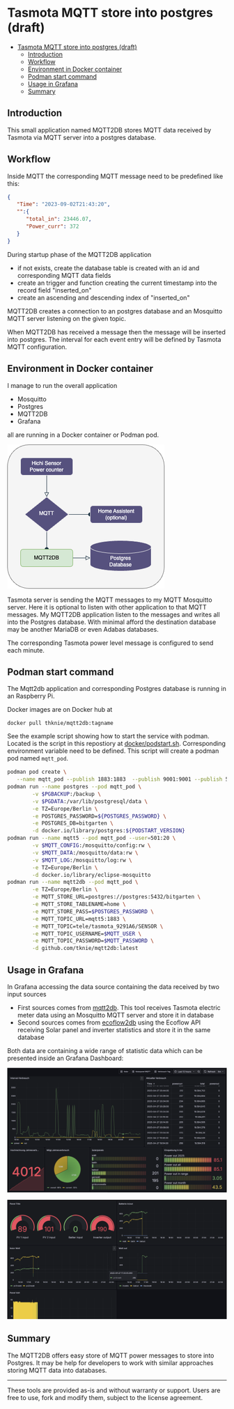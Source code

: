 # Tasmota MQTT store into postgres (draft)

- [Tasmota MQTT store into postgres (draft)](#tasmota-mqtt-store-into-postgres-draft)
  - [Introduction](#introduction)
  - [Workflow](#workflow)
  - [Environment in Docker container](#environment-in-docker-container)
  - [Podman start command](#podman-start-command)
  - [Usage in Grafana](#usage-in-grafana)
  - [Summary](#summary)

## Introduction

This small application named MQTT2DB stores MQTT data received by Tasmota via MQTT server into a postgres database.

## Workflow

Inside MQTT the corresponding MQTT message need to be predefined like this:

```json
{
   "Time": "2023-09-02T21:43:20",
   "":{
      "total_in": 23446.07,
      "Power_curr": 372
   }
}
```

During startup phase of the MQTT2DB application

- if not exists, create the database table is created with an id and corresponding MQTT data fields
- create an trigger and function creating the current timestamp into the record field "inserted_on"
- create an ascending and descending index of "inserted_on"

MQTT2DB creates a connection to an postgres database and an Mosquitto MQTT server listening on the given topic.

When MQTT2DB has received a message then the message will be inserted into postgres.
The interval for each event entry will be defined by Tasmota MQTT configuration.

## Environment in Docker container

I manage to run the overall application

- Mosquitto
- Postgres
- MQTT2DB
- Grafana

all are running in a Docker container or Podman pod.

![MQTT2DB Diagramm](files/DiagrammMQTT2DB.png)

Tasmota server is sending the MQTT messages to my MQTT Mosquitto server. Here it is optional to listen with other application to that MQTT messages. My MQTT2DB application listen to the messages and writes all into the Postgres database.
With minimal afford the destination database may be another MariaDB or even Adabas databases.

The corresponding Tasmota power level message is configured to send each minute.

## Podman start command

The Mqtt2db application and corresponding Postgres database is running in an Raspberry Pi.

Docker images are on Docker hub at

```docker
docker pull thknie/mqtt2db:tagname
```

See the example script showing how to start the service with podman. Located is the script in this repostiory at [docker/podstart.sh](docker/podstart.sh).
Corresponding environment variable need to be defined. This script will create a podman pod named `mqtt_pod`.

```sh
podman pod create \
   --name mqtt_pod --publish 1883:1883  --publish 9001:9001 --publish 5432:5432
podman run --name postgres --pod mqtt_pod \
        -v $PGBACKUP:/backup \
        -v $PGDATA:/var/lib/postgresql/data \
        -e TZ=Europe/Berlin \
        -e POSTGRES_PASSWORD=${POSTGRES_PASSWORD} \
        -e POSTGRES_DB=bitgarten \
        -d docker.io/library/postgres:${PODSTART_VERSION}
podman run --name mqtt5 --pod mqtt_pod --user=501:20 \
        -v $MQTT_CONFIG:/mosquitto/config:rw \
        -v $MQTT_DATA:/mosquitto/data:rw \
        -v $MQTT_LOG:/mosquitto/log:rw \
        -e TZ=Europe/Berlin \
        -d docker.io/library/eclipse-mosquitto
podman run --name mqtt2db --pod mqtt_pod \
        -e TZ=Europe/Berlin \
        -e MQTT_STORE_URL=postgres://postgres:5432/bitgarten \
        -e MQTT_STORE_TABLENAME=home \
        -e MQTT_STORE_PASS=$POSTGRES_PASSWORD \
        -e MQTT_TOPIC_URL=mqtt5:1883 \
        -e MQTT_TOPIC=tele/tasmota_9291A6/SENSOR \
        -e MQTT_TOPIC_USERNAME=$MQTT_USER \
        -e MQTT_TOPIC_PASSWORD=$MQTT_PASSWORD \
        -d github.com/tknie/mqtt2db:latest
```

## Usage in Grafana

In Grafana accessing the data source containing the data received by two input sources

- First sources comes from [mqtt2db](https://github.com/tknie/mqtt2db). This tool receives Tasmota electric meter data using an Mosquitto MQTT server and store it in database
- Second sources comes from [ecoflow2db](https://github.com/tknie/ecoflow2db) using the Ecoflow API receiving Solar panel and inverter statistics and store it in the same database

Both data are containing a wide range of statistic data which can be presented inside an Grafana Dashboard:

![Grafana Dashboard example](images/Grafana-power-statistics.png)

![Grafana Dashboard example](images/Grafana-solar-statistics.png)

## Summary

The MQTT2DB offers easy store of MQTT power messages to store into Postgres. It may be help for developers to work with similar approaches storing MQTT data into databases.

______________________
These tools are provided as-is and without warranty or support. Users are free to use, fork and modify them, subject to the license agreement. 